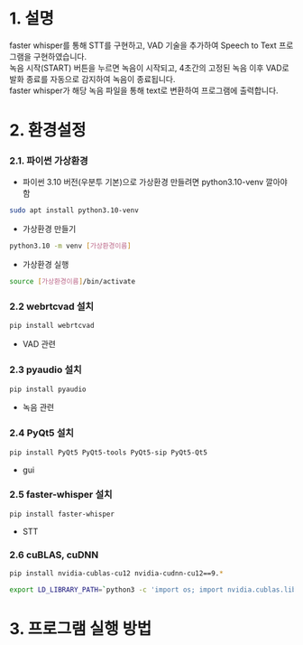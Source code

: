 # 1. 설명
faster whisper를 통해 STT를 구현하고, VAD 기술을 추가하여 Speech to Text 프로그램을 구현하였습니다.  
녹음 시작(START) 버튼을 누르면 녹음이 시작되고, 4초간의 고정된 녹음 이후 VAD로 발화 종료를 자동으로 감지하여 녹음이 종료됩니다.  
faster whisper가 해당 녹음 파일을 통해 text로 변환하여 프로그램에 출력합니다.  

# 2. 환경설정

### 2.1. 파이썬 가상환경

- 파이썬 3.10  버전(우분투 기본)으로 가상환경 만들려면 python3.10-venv 깔아야 함

```bash
sudo apt install python3.10-venv
```

- 가상환경 만들기

```bash
python3.10 -m venv [가상환경이름]
```

- 가상환경 실행

```bash
source [가상환경이름]/bin/activate
```

### 2.2 webrtcvad 설치

```bash
pip install webrtcvad
```

- VAD 관련

### 2.3 pyaudio 설치

```bash
pip install pyaudio
```

- 녹음 관련

### 2.4 PyQt5 설치

```bash
pip install PyQt5 PyQt5-tools PyQt5-sip PyQt5-Qt5
```

- gui

### 2.5 faster-whisper 설치

```bash
pip install faster-whisper
```

- STT

### 2.6 cuBLAS, cuDNN

```bash
pip install nvidia-cublas-cu12 nvidia-cudnn-cu12==9.*

export LD_LIBRARY_PATH=`python3 -c 'import os; import nvidia.cublas.lib; import nvidia.cudnn.lib; print(os.path.dirname(nvidia.cublas.lib.__file__) + ":" + os.path.dirname(nvidia.cudnn.lib.__file__))'`
```

# 3. 프로그램 실행 방법
